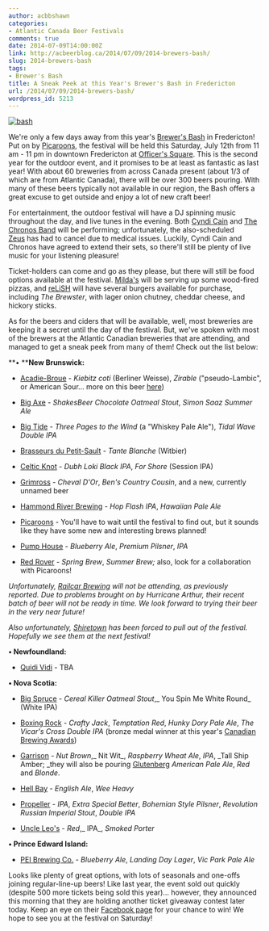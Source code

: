 ```yaml
---
author: acbbshawn
categories:
- Atlantic Canada Beer Festivals
comments: true
date: 2014-07-09T14:00:00Z
link: http://acbeerblog.ca/2014/07/09/2014-brewers-bash/
slug: 2014-brewers-bash
tags:
- Brewer's Bash
title: A Sneak Peek at this Year's Brewer's Bash in Fredericton
url: /2014/07/09/2014-brewers-bash/
wordpress_id: 5213
---
```


[![bash](http://acbeerblog.ca/wp-content/uploads/2014/07/bash.jpg?w=300)](http://acbeerblog.ca/wp-content/uploads/2014/07/bash.jpg)

We're only a few days away from this year's [Brewer's Bash](https://www.facebook.com/PicaroonsBrewersBash) in Fredericton! Put on by [Picaroons](https://www.facebook.com/picaroons), the festival will be held this Saturday, July 12th from 11 am - 11 pm in downtown Fredericton at [Officer's Square](https://www.google.ca/maps/place/Officers'+Square/@45.9618961,-66.6388415,17z/data=!3m1!4b1!4m2!3m1!1s0x4ca418a3daea602d:0x3eac8ef84f86aff9). This is the second year for the outdoor event, and it promises to be at least as fantastic as last year! With about 60 breweries from across Canada present (about 1/3 of which are from Atlantic Canada), there will be over 300 beers pouring. With many of these beers typically not available in our region, the Bash offers a great excuse to get outside and enjoy a lot of new craft beer!

For entertainment, the outdoor festival will have a DJ spinning music throughout the day, and live tunes in the evening. Both [Cyndi Cain](http://cyndicain.com/) and [The Chronos Band](http://thechronosband.com/) will be performing; unfortunately, the also-scheduled [Zeus](http://themusicofzeus.com/) has had to cancel due to medical issues. Luckily, Cyndi Cain and Chronos have agreed to extend their sets, so there'll still be plenty of live music for your listening pleasure!

Ticket-holders can come and go as they please, but there will still be food options available at the festival. [Milda's](https://www.facebook.com/pages/Mildas-PizzasMore/102816963127706) will be serving up some wood-fired pizzas, and [reLiSH](http://relishyou.ca/) will have several burgers available for purchase, including _The Brewster_, with lager onion chutney, cheddar cheese, and hickory sticks.

As for the beers and ciders that will be available, well, most breweries are keeping it a secret until the day of the festival. But, we've spoken with most of the brewers at the Atlantic Canadian breweries that are attending, and managed to get a sneak peek from many of them! Check out the list below:

**• ****New Brunswick:**

- [Acadie-Broue](https://www.facebook.com/pages/Acadie-Broue/176759632361301) - _Kiebitz coti_ (Berliner Weisse), _Zirable_ ("pseudo-Lambic", or American Sour... more on this beer [here](https://atlanticcanadabeerblog.wordpress.com/2013/12/10/acadie-broue-to-release-two-new-beers/))

- [Big Axe](https://www.facebook.com/BigAxeBrewery) - _ShakesBeer Chocolate Oatmeal Stout_, _Simon Saaz Summer Ale_

- [Big Tide](http://bigtidebrew.com/) - _Three Pages to the Wind_ (a "Whiskey Pale Ale"), _Tidal Wave Double IPA_

- [Brasseurs du Petit-Sault](http://brasseurspetitsault.com/) - _Tante Blanche_ (Witbier)

- [Celtic Knot](https://www.facebook.com/CelticKnotBrewing) - _Dubh Loki Black IPA_, _For Shore_ (Session IPA)

- [Grimross](https://www.facebook.com/pages/Grimross-Brewing-Co/110264115801307) - _Cheval D'Or_, _Ben's Country Cousin_, and a new, currently unnamed beer

- [Hammond River Brewing](https://www.facebook.com/hammondriverbrewery) - _Hop Flash IPA_, _Hawaiian Pale Ale_

- [Picaroons](https://www.facebook.com/picaroons) - You'll have to wait until the festival to find out, but it sounds like they have some new and interesting brews planned!

- [Pump House](http://beer.pumphousebrewery.ca/) - _Blueberry Ale_, _Premium Pilsner_, _IPA_

- [Red Rover](http://www.redroverbrew.com/) - _Spring Brew_, _Summer Brew;_ also, look for a collaboration with Picaroons!

_Unfortunately, [Railcar Brewing](http://railcarbrewing.com/) will not be attending, as previously reported. Due to problems brought on by Hurricane Arthur, their recent batch of beer will not be ready in time. We look forward to trying their beer in the very near future!_

_Also unfortunately, [Shiretown](http://www.shiretownbeer.com/) has been forced to pull out of the festival. Hopefully we see them at the next festival!_

**• Newfoundland:**

- [Quidi Vidi](http://www.quidividibrewery.ca/) - TBA

**• Nova Scotia:**

- [Big Spruce](http://www.bigspruce.ca/) - _Cereal Killer Oatmeal Stout_,_ You Spin Me White Round_ (White IPA)

- [Boxing Rock](http://www.boxingrock.ca/) - _Crafty Jack_, _Temptation Red_, _Hunky Dory Pale Ale_, _The Vicar's Cross Double IPA_ (bronze medal winner at this year's [Canadian Brewing Awards](http://www.canadianbrewingawards.com/))

- [Garrison](http://www.garrisonbrewing.com/) - _Nut Brown_,_ Nit Wit_, _Raspberry Wheat Ale_, _IPA_, _Tall Ship Amber; _they will also be pouring [Glutenberg](https://glutenberg.ca/en) _American Pale Ale_, _Red_ and _Blonde_.

- [Hell Bay](http://www.hellbaybrewing.com/) - _English Ale_, _Wee Heavy_

- [Propeller](http://www.drinkpropeller.ca/) - _IPA_, _Extra Special Better_, _Bohemian Style Pilsner_, _Revolution Russian Imperial Stout_, _Double IPA_

- [Uncle Leo's](http://uncleleosbrewery.ca/) - _Red_,_ IPA_, _Smoked Porter_

**• Prince Edward Island:**

- [PEI Brewing Co.](http://peibrewingcompany.com/) - _Blueberry Ale_, _Landing Day Lager_, _Vic Park Pale Ale_

Looks like plenty of great options, with lots of seasonals and one-offs joining regular-line-up beers! Like last year, the event sold out quickly (despite 500 more tickets being sold this year)... however, they announced this morning that they are holding another ticket giveaway contest later today. Keep an eye on their [Facebook page](https://www.facebook.com/PicaroonsBrewersBash) for your chance to win! We hope to see you at the festival on Saturday!
